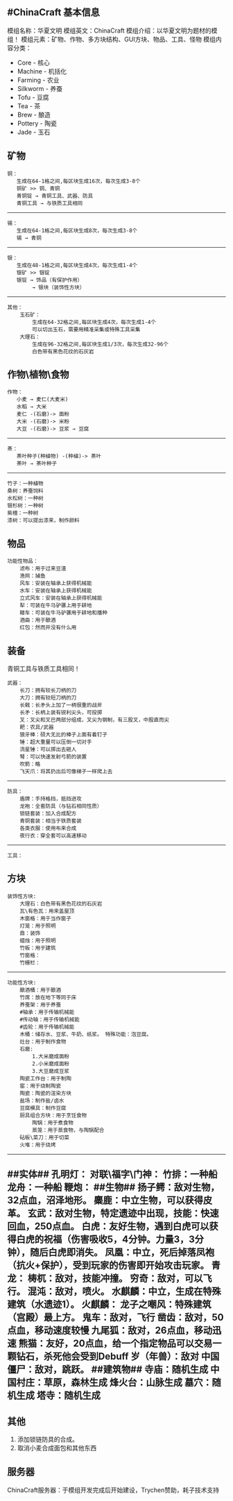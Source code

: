 #ChinaCraft
基本信息
----
  模组名称：华夏文明
  模组英文：ChinaCraft
  模组介绍：以华夏文明为题材的模组！
  模组元素：矿物、作物、多方块结构、GUI方块、物品、工具、怪物
  模组内容分类：
-   Core - 核心
-   Machine - 机括化
-   Farming - 农业
-   Silkworm - 养蚕
-   Tofu - 豆腐
-   Tea - 茶
-   Brew - 酿造
-   Pottery - 陶瓷
-   Jade - 玉石

矿物
----
    铜：
       生成在64-1格之间,每区块生成16次，每次生成3-8个
       铜矿 >> 铜、青铜
       青铜锭 → 青铜工具、武器、防具
       青铜工具 → 与铁质工具相同
----------
    锡：
       生成在64-1格之间,每区块生成8次，每次生成3-8个
       锡 → 青铜
----------
    银：
       生成在48-1格之间,每区块生成4次，每次生成1-4个
       银矿 >> 银锭
       银锭 → 饰品（有保护作用）
            → 银块（装饰性方块）
----------
    其他：
        玉石矿：
            生成在64-32格之间,每区块生成4次，每次生成1-4个
            可以切出玉石，需要用精准采集或特殊工具采集
        大理石：
            生成在96-32格之间,每区块生成1/3次，每次生成32-96个
            白色带有黑色花纹的石灰岩

作物\植物\食物
----
    作物：
       小麦 → 麦仁(大麦米)
       水稻 → 大米
       麦仁 -(石磨)-> 面粉
       大米 -(石磨)-> 米粉
       大豆 -(石磨)-> 豆浆 → 豆腐
----------
    茶：
       茶叶种子(种植物) -(种植)-> 茶叶
       茶叶 → 茶叶种子
----------
    竹子：一种植物
    桑树：养蚕饲料
    水松树：一种树
    银杉树：一种树
    紫檀：一种树
    漆树：可以提出漆来，制作颜料

## 物品 ##
    功能性物品：
        滤布：用于过来豆渣
        渔网：捕鱼
        风车：安装在轴承上获得机械能
        水车：安装在轴承上获得机械能
        立式风车：安装在轴承上获得机械能
        犁：可装在牛马驴骡上用于耕地
        耧车：可装在牛马驴骡用于耕地和播种
        酒曲：用于酿酒
        红包：然而并没有什么用

## 装备 ##
青铜工具与铁质工具相同！

    武器：
        长刀：拥有较长刀柄的刀
        大刀：拥有较短刀柄的刀
        长戟：长矛头上加了一柄很重的战斧
        长矛：长柄上装有锐利尖头，可投掷
        叉：叉尖和叉巴两部分组成，叉尖为钢制，有三股叉，中股直而尖
        耙：农具/武器
        狼牙棒：硕大无比的棒子上面有着钉子
        锤：超大重量可以压倒一切对手
        流星锤：可以掷出去砸人
        弩：可以快速发射弓箭的装置
        吹箭：略
        飞天爪：将其扔出后可像梯子一样爬上去
----------
    防具：
        盾牌：手持格挡，抵挡进攻
        龙袍：全套防具（与钻石相同性质）
        锁链套装：加入合成配方
        青铜套装：相当于铁质套装
        各类衣服：使用布来合成
        夜行衣：穿全套可以高速移动
----------
    工具：
        
        
## 方块 ##
    装饰性方块:
        大理石：白色带有黑色花纹的石灰岩
        瓦\有色瓦：用来盖屋顶
        木窗格：用于当作窗子
        灯笼：用于照明
        鼎：装饰
        蜡烛：用于照明
        竹板：用于建筑
        竹窗格：
        竹栅栏：

------------
    功能性方块:
        酿酒桶：用于酿酒
        竹席：放在地下等同于床
        养蚕架：用于养蚕
        #轴承：用于传输机械能
        #传动轴：用于传输机械能
        #齿轮：用于传输机械能
        木桶：储存水、豆浆、牛奶、纸浆。 特殊功能：泡豆腐。
        灶台：用于制作食物
        石磨:
            1.大米磨成面粉
            2.小米磨成面粉
            3.大豆磨成豆浆
        陶瓷工作台：用于制陶
        窑：用于烧制陶瓷
        陶瓷：陶瓷的渲染方块
        盐场：制作盐/卤水
        豆腐模具：制作豆腐
        厨具组合方块：用于烹饪食物
            陶锅：用于煮食物
            蒸笼：用于蒸食物，与陶锅配合
        砧板\菜刀：用于切菜
        火堆：用于烧烤

----------
##实体##
        孔明灯：
        对联\福字\门神：
        竹排：一种船
        龙舟：一种船
        鞭炮：
##生物##
        扬子鳄：敌对生物，32点血，沼泽地形。
        麋鹿：中立生物，可以获得皮革。
        玄武：敌对生物，特定遗迹中出现，技能：快速回血，250点血。
        白虎：友好生物，遇到白虎可以获得白虎的祝福（伤害吸收5，4分钟。力量3，3分钟），随后白虎即消失。
        凤凰：中立，死后掉落凤袍（抗火+保护），受到玩家的伤害即开始攻击玩家。
        青龙：
        梼杌：敌对，技能冲撞。
        穷奇：敌对，可以飞行。
        混沌：敌对，喷火。
        水麒麟：中立，生成在特殊建筑（水遗迹1）。
        火麒麟：
        龙子之嘲风：特殊建筑（宫殿）最上方。
        鬼车：敌对，飞行
        凿齿：敌对，50点血，移动速度较慢
        九尾狐：敌对，26点血，移动迅速
        熊猫：友好，20点血，给一个指定物品可以交易一颗钻石，杀死他会受到Debuff
        岁（年兽）：敌对
        中国僵尸：敌对，跳跃。
##建筑物##
        寺庙：随机生成
        中国村庄：草原，森林生成
        烽火台：山脉生成
        墓穴：随机生成
        塔寺：随机生成
----------

## 其他 ##

 1. 添加锁链防具的合成。
 2. 取消小麦合成面包和其他东西

## 服务器 ##
ChinaCraft服务器：于模组开发完成后开始建设，Trychen赞助，耗子技术支持